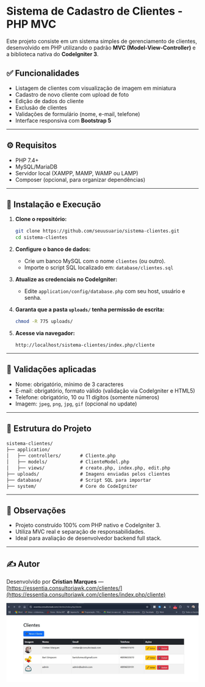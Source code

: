 # Sistema de Cadastro de Clientes - PHP MVC

Este projeto consiste em um sistema simples de gerenciamento de clientes, desenvolvido em PHP utilizando o padrão **MVC (Model-View-Controller)** e a biblioteca nativa do **CodeIgniter 3**.

## ✅ Funcionalidades

- Listagem de clientes com visualização de imagem em miniatura
- Cadastro de novo cliente com upload de foto
- Edição de dados do cliente
- Exclusão de clientes
- Validações de formulário (nome, e-mail, telefone)
- Interface responsiva com **Bootstrap 5**

---

## ⚙️ Requisitos

- PHP 7.4+
- MySQL/MariaDB
- Servidor local (XAMPP, MAMP, WAMP ou LAMP)
- Composer (opcional, para organizar dependências)

---

## 🚀 Instalação e Execução

1. **Clone o repositório:**

   ```bash
   git clone https://github.com/seuusuario/sistema-clientes.git
   cd sistema-clientes
   ```

2. **Configure o banco de dados:**

   - Crie um banco MySQL com o nome `clientes` (ou outro).
   - Importe o script SQL localizado em: `database/clientes.sql`

3. **Atualize as credenciais no CodeIgniter:**

   - Edite `application/config/database.php` com seu host, usuário e senha.

4. **Garanta que a pasta `uploads/` tenha permissão de escrita:**

   ```bash
   chmod -R 775 uploads/
   ```

5. **Acesse via navegador:**

   ```
   http://localhost/sistema-clientes/index.php/cliente
   ```

---

## 🧪 Validações aplicadas

- Nome: obrigatório, mínimo de 3 caracteres
- E-mail: obrigatório, formato válido (validação via CodeIgniter e HTML5)
- Telefone: obrigatório, 10 ou 11 dígitos (somente números)
- Imagem: `jpeg`, `png`, `jpg`, `gif` (opcional no update)

---

## 📁 Estrutura do Projeto

```
sistema-clientes/
├── application/
│   ├── controllers/       # Cliente.php
│   ├── models/            # ClienteModel.php
│   ├── views/             # create.php, index.php, edit.php
├── uploads/               # Imagens enviadas pelos clientes
├── database/              # Script SQL para importar
├── system/                # Core do CodeIgniter
```

---

## 🧠 Observações

- Projeto construído 100% com PHP nativo e CodeIgniter 3.
- Utiliza MVC real e separação de responsabilidades.
- Ideal para avaliação de desenvolvedor backend full stack.

---

## ✍️ Autor

Desenvolvido por **Cristian Marques** — [https://essentia.consultoriawk.com/clientes/](https://essentia.consultoriawk.com/clientes/index.php/cliente)

![alt text](uploads/image.png)



